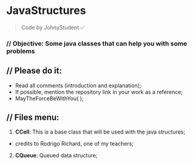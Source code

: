 # JavaStructures
> Code by JohnyStudent :white_check_mark:
### // Objective: Some java classes that can help you with some problems
## // Please do it:
  - Read all comments (introduction and explanation);
  - If possible, mention the repository link in your work as a reference;
  - MayTheForceBeWithYou( );

## // Files menu:
1. **CCell**: This is a base class that will be used with the java structures;
  - credits to Rodrigo Richard, one of my teachers;
2. **CQueue**: Queued data structure;
